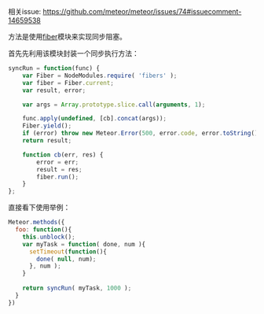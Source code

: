 相关issue: https://github.com/meteor/meteor/issues/74#issuecomment-14659538

方法是使用[fiber](https://github.com/laverdet/node-fibers)模块来实现同步阻塞。

首先先利用该模块封装一个同步执行方法：

```js
syncRun = function(func) {
    var Fiber = NodeModules.require( 'fibers' );
    var fiber = Fiber.current;
    var result, error;

    var args = Array.prototype.slice.call(arguments, 1);

    func.apply(undefined, [cb].concat(args));
    Fiber.yield();
    if (error) throw new Meteor.Error(500, error.code, error.toString());
    return result;

    function cb(err, res) {
        error = err;
        result = res;
        fiber.run();
    }
};
```

直接看下使用举例：

```js
Meteor.methods({
  foo: function(){
    this.unblock();
    var myTask = function( done, num ){
      setTimeout(function(){
        done( null, num);  
      }, num );
    }
    
    return syncRun( myTask, 1000 );
  }
})
```
